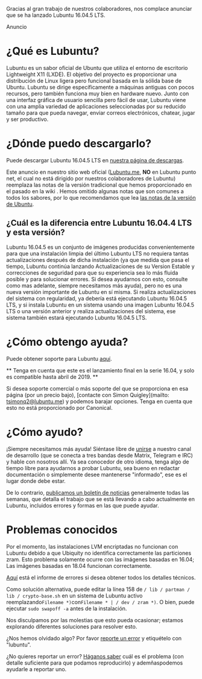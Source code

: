 Gracias al gran trabajo de nuestros colaboradores, nos complace anunciar que se ha lanzado Lubuntu 16.04.5 LTS.

Anuncio

# ¿Qué es Lubuntu?
Lubuntu es un sabor oficial de Ubuntu que utiliza el entorno de escritorio Lightweight X11 (LXDE). El objetivo del proyecto es proporcionar una distribución de Linux ligera pero funcional basada en la sólida base de Ubuntu. Lubuntu se dirige específicamente a máquinas antiguas con pocos recursos, pero también funciona muy bien en hardware nuevo. Junto con una interfaz gráfica de usuario sencilla pero fácil de usar, Lubuntu viene con una amplia variedad de aplicaciones seleccionadas por su reducido tamaño para que pueda navegar, enviar correos electrónicos, chatear, jugar y ser productivo.

# ¿Dónde puedo descargarlo?
Puede descargar Lubuntu 16.04.5 LTS en [nuestra página de descargas](https://lubuntu.me/downloads/).

Este anuncio en nuestro sitio web oficial ([Lubuntu.me](https://lubuntu.me/), **NO** en Lubuntu punto net, el cual no está dirigido por nuestros colaboradores de Lubuntu) reemplaza las notas de la versión tradicional que hemos proporcionado en el pasado en la wiki . Hemos omitido algunas notas que son comunes a todos los sabores, por lo que recomendamos que lea [las notas de la versión de Ubuntu](https://wiki.ubuntu.com/XenialXerus/ReleaseNotes).

## ¿Cuál es la diferencia entre Lubuntu 16.04.4 LTS y esta versión?
Lubuntu 16.04.5 es un conjunto de imágenes producidas  convenientemente para que una instalación limpia del último Lubuntu LTS no requiera tantas actualizaciones después de dicha instalación (ya que medida que pasa el tiempo, Lubuntu continúa lanzando Actualizaciones de su Version Estable y correcciones de seguridad para que su experiencia sea lo más fluida posible y para solucionar errores. Si desea ayudarnos con esto, consulte como mas adelante, siempre necesitamos más ayuda), pero no es una nueva versión importante de Lubuntu en sí misma. Si realiza actualizaciones del sistema con regularidad, ya debería está ejecutando Lubuntu 16.04.5 LTS, y si instala Lubuntu en un sistema usando una imagen Lubuntu 16.04.5 LTS o una versión anterior y realiza actualizaciones del sistema, ese sistema también estará ejecutando Lubuntu 16.04.5 LTS.

# ¿Cómo obtengo ayuda?
Puede obtener soporte para Lubuntu [aquí](https://lubuntu.me/links/).

** Tenga en cuenta que este es el lanzamiento final en la serie 16.04, y solo es compatible hasta abril de 2019. **

Si desea soporte comercial o más soporte del que se proporciona en esa página (por un precio bajo), [contacte con Simon Quigley](mailto: tsimonq2@lubuntu.me) y podemos barajar opciones. Tenga en cuenta que esto no está proporcionado por Canonical.

# ¿Cómo ayudo?
¡Siempre necesitamos más ayuda! Siéntase libre de [unirse](https://lubuntu.me/links/) a nuestro canal de desarrollo (que se conecta a tres bandas desde Matrix, Telegram e IRC) y hable con nosotros allí. Ya sea conocedor de otro idioma, tenga algo de tiempo libre para ayudarnos a probar Lubuntu, sea bueno en redactar documentación o simplemente desee mantenerse "informado", ese es el lugar donde debe estar.

De lo contrario, [publicamos un boletín de noticias](https://lubuntu.me/category/newsletter/) generalmente todas las semanas, que detalla el trabajo que se está llevando a cabo actualmente en Lubuntu, incluidos errores y formas en las que puede ayudar.

# Problemas conocidos
Por el momento, las instalaciones LVM encriptadas no funcionan con Lubuntu debido a que Ubiquity no identifica correctamente las particiones zram. Esto problema solamente ocurre con las imágenes basadas en 16.04; Las imágenes basadas en 18.04 funcionan correctamente.

[Aquí](https://bugs.launchpad.net/ubuntu/+source/partman-crypto/+bug/1759732) está el informe de errores si desea obtener todos los detalles técnicos.

Como solución alternativa, puede editar la línea 158 de `/ lib / partman / lib / crypto-base.sh` en un sistema de Lubuntu activo reemplazando` Filename *) `con` Filename * | / dev / zram *) `. O bien, puede ejecutar `sudo swapoff -a` antes de la instalación.

Nos disculpamos por las molestias que esto pueda ocasionar; estamos explorando diferentes soluciones para resolver esto.

¿Nos hemos olvidado algo? Por favor [reporte un error](https://bugs.launchpad.net/lubuntu/+filebug) y etiquételo con "lubuntu".

¿No quieres reportar un error? [Háganos saber](https://lubuntu.me/links/) cuál es el problema (con detalle suficiente para que podamos reproducirlo) y ademñaspodemos ayudarle a reportar uno.